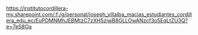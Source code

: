 https://institutocordillera-my.sharepoint.com/:f:/g/personal/joseph_villalba_macias_estudiantes_cordillera_edu_ec/EuPDMNMhJEBMtzC7zXH5zjwB8GLLOwANzcf3o5EqLtZU3Q?e=7eS8Oa
